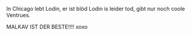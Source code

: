In Chicago lebt Lodin, er ist blöd
Lodin is leider tod, gibt nur noch coole Ventrues.

MALKAV IST DER BESTE!!!! xoxo
